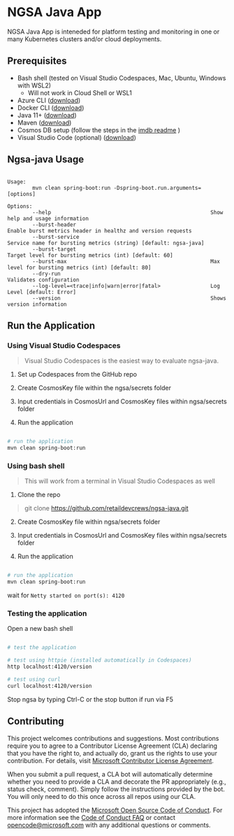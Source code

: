 # NGSA Java App

NGSA Java App is inteneded for platform testing and monitoring in one or many Kubernetes clusters and/or cloud deployments.

## Prerequisites

- Bash shell (tested on Visual Studio Codespaces, Mac, Ubuntu, Windows with WSL2)
  - Will not work in Cloud Shell or WSL1
- Azure CLI ([download](https://docs.microsoft.com/en-us/cli/azure/install-azure-cli?view=azure-cli-latest))
- Docker CLI ([download](https://docs.docker.com/install/))
- Java 11+ ([download](https://www.azul.com/downloads/?package=jdk))
- Maven ([download](https://maven.apache.org/download.cgi))
- Cosmos DB setup (follow the steps in the [imdb readme](https://github.com/retaildevcrews/imdb.git) )
- Visual Studio Code (optional) ([download](https://code.visualstudio.com/download))

## Ngsa-java Usage

```

Usage:
        mvn clean spring-boot:run -Dspring-boot.run.arguments=[options] 

Options: 
        --help                                                   Show help and usage information
        --burst-header                                           Enable burst metrics header in healthz and version requests
        --burst-service                                          Service name for bursting metrics (string) [default: ngsa-java]
        --burst-target                                           Target level for bursting metrics (int) [default: 60]
        --burst-max                                              Max level for bursting metrics (int) [default: 80]
        --dry-run                                                Validates configuration
        --log-level=<trace|info|warn|error|fatal>                Log Level [default: Error]
        --version                                                Shows version information       

```

## Run the Application

### Using Visual Studio Codespaces

> Visual Studio Codespaces is the easiest way to evaluate ngsa-java.

1. Set up Codespaces from the GitHub repo

2. Create CosmosKey file within the ngsa/secrets folder

3. Input credentials in CosmosUrl and CosmosKey files within ngsa/secrets folder 

4. Run the application

```bash

# run the application
mvn clean spring-boot:run

```

### Using bash shell

> This will work from a terminal in Visual Studio Codespaces as well

1. Clone the repo

> git clone https://github.com/retaildevcrews/ngsa-java.git

2. Create CosmosKey file within ngsa/secrets folder

3. Input credentials in CosmosUrl and CosmosKey files within ngsa/secrets folder

4. Run the application

```bash

# run the application
mvn clean spring-boot:run

```

wait for `Netty started on port(s): 4120`

### Testing the application

Open a new bash shell

```bash

# test the application

# test using httpie (installed automatically in Codespaces)
http localhost:4120/version

# test using curl
curl localhost:4120/version

```

Stop ngsa by typing Ctrl-C or the stop button if run via F5

## Contributing

This project welcomes contributions and suggestions. Most contributions require you to agree to a
Contributor License Agreement (CLA) declaring that you have the right to, and actually do, grant us
the rights to use your contribution. For details, visit [Microsoft Contributor License Agreement](https://cla.opensource.microsoft.com).

When you submit a pull request, a CLA bot will automatically determine whether you need to provide
a CLA and decorate the PR appropriately (e.g., status check, comment). Simply follow the instructions
provided by the bot. You will only need to do this once across all repos using our CLA.

This project has adopted the [Microsoft Open Source Code of Conduct](https://opensource.microsoft.com/codeofconduct/).
For more information see the [Code of Conduct FAQ](https://opensource.microsoft.com/codeofconduct/faq/) or
contact [opencode@microsoft.com](mailto:opencode@microsoft.com) with any additional questions or comments.
